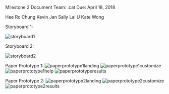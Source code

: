 Milestone 2 Document
Team: .cat
Due: April 18, 2018

Hee Ro Chung
Kevin Jan
Sally Lai U
Kate Wong


Storyboard 1:

![storyboard1](Wireframes/storyboard1.jpg)

Storyboard 2:

![storyboard2](Wireframes/sstoryboard2.jpg)

Paper Prototype 1:
![paperprototype1landing](Wireframes/spplanding1.png)
![paperprototype1customize](Wireframes/sppcustomize1.png)
![paperprototype1help](Wireframes/spphelp1.png)
![paperprototyperesults](Wireframes/sppresults1.png)


Paper Prototype 2:
![paperprototype2landing](Wireframes/spplanding2.png)
![paperprototype2customize](Wireframes/sppcustomize2.png)
![paperprototype2results](Wireframes/sppresults2.png)
